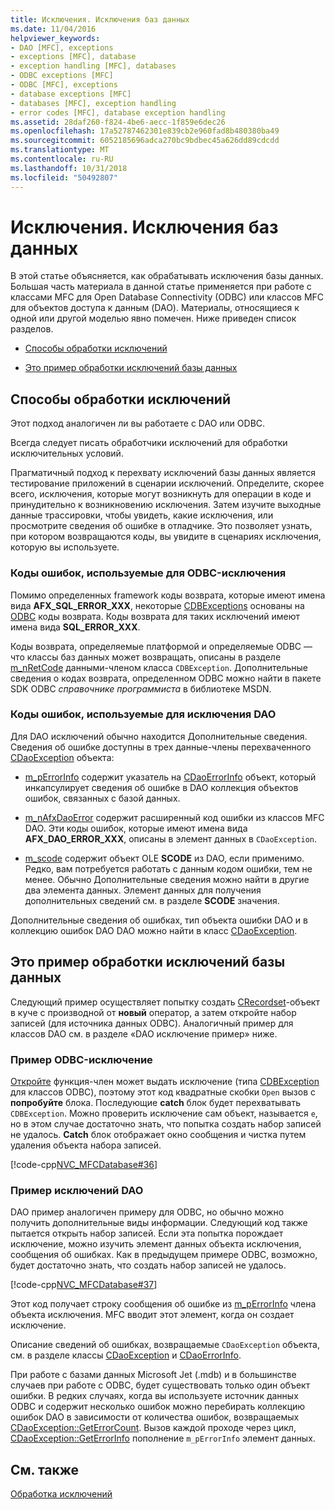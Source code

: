 ```yaml
---
title: Исключения. Исключения баз данных
ms.date: 11/04/2016
helpviewer_keywords:
- DAO [MFC], exceptions
- exceptions [MFC], database
- exception handling [MFC], databases
- ODBC exceptions [MFC]
- ODBC [MFC], exceptions
- database exceptions [MFC]
- databases [MFC], exception handling
- error codes [MFC], database exception handling
ms.assetid: 28daf260-f824-4be6-aecc-1f859e6dec26
ms.openlocfilehash: 17a52787462301e839cb2e960fad8b480380ba49
ms.sourcegitcommit: 6052185696adca270bc9bdbec45a626dd89cdcdd
ms.translationtype: MT
ms.contentlocale: ru-RU
ms.lasthandoff: 10/31/2018
ms.locfileid: "50492807"
---
```

# <a name="exceptions-database-exceptions"></a>Исключения. Исключения баз данных

В этой статье объясняется, как обрабатывать исключения базы данных. Большая часть материала в данной статье применяется при работе с классами MFC для Open Database Connectivity (ODBC) или классов MFC для объектов доступа к данным (DAO). Материалы, относящиеся к одной или другой моделью явно помечен. Ниже приведен список разделов.

- [Способы обработки исключений](#_core_approaches_to_exception_handling)

- [Это пример обработки исключений базы данных](#_core_a_database_exception.2d.handling_example)

##  <a name="_core_approaches_to_exception_handling"></a> Способы обработки исключений

Этот подход аналогичен ли вы работаете с DAO или ODBC.

Всегда следует писать обработчики исключений для обработки исключительных условий.

Прагматичный подход к перехвату исключений базы данных является тестирование приложений в сценарии исключений. Определите, скорее всего, исключения, которые могут возникнуть для операции в коде и принудительно к возникновению исключения. Затем изучите выходные данные трассировки, чтобы увидеть, какие исключения, или просмотрите сведения об ошибке в отладчике. Это позволяет узнать, при котором возвращаются коды, вы увидите в сценариях исключения, которую вы используете.

### <a name="error-codes-used-for-odbc-exceptions"></a>Коды ошибок, используемые для ODBC-исключения

Помимо определенных framework коды возврата, которые имеют имена вида **AFX_SQL_ERROR_XXX**, некоторые [CDBExceptions](../mfc/reference/cdbexception-class.md) основаны на [ODBC](../data/odbc/odbc-basics.md) коды возврата. Коды возврата для таких исключений имеют имена вида **SQL_ERROR_XXX**.

Коды возврата, определяемые платформой и определяемые ODBC — что классы баз данных может возвращать, описаны в разделе [m_nRetCode](../mfc/reference/cdbexception-class.md#m_nretcode) данными-членом класса `CDBException`. Дополнительные сведения о кодах возврата, определенном ODBC можно найти в пакете SDK ODBC *справочнике программиста* в библиотеке MSDN.

### <a name="error-codes-used-for-dao-exceptions"></a>Коды ошибок, используемые для исключения DAO

Для DAO исключений обычно находится Дополнительные сведения. Сведения об ошибке доступны в трех данные-члены перехваченного [CDaoException](../mfc/reference/cdaoexception-class.md) объекта:

- [m_pErrorInfo](../mfc/reference/cdaoexception-class.md#m_perrorinfo) содержит указатель на [CDaoErrorInfo](../mfc/reference/cdaoerrorinfo-structure.md) объект, который инкапсулирует сведения об ошибке в DAO коллекция объектов ошибок, связанных с базой данных.

- [m_nAfxDaoError](../mfc/reference/cdaoexception-class.md#m_nafxdaoerror) содержит расширенный код ошибки из классов MFC DAO. Эти коды ошибок, которые имеют имена вида **AFX_DAO_ERROR_XXX**, описаны в элемент данных в `CDaoException`.

- [m_scode](../mfc/reference/cdaoexception-class.md#m_scode) содержит объект OLE **SCODE** из DAO, если применимо. Редко, вам потребуется работать с данным кодом ошибки, тем не менее. Обычно Дополнительные сведения можно найти в другие два элемента данных. Элемент данных для получения дополнительных сведений см. в разделе **SCODE** значения.

Дополнительные сведения об ошибках, тип объекта ошибки DAO и в коллекцию ошибок DAO DAO можно найти в класс [CDaoException](../mfc/reference/cdaoexception-class.md).

##  <a name="_core_a_database_exception.2d.handling_example"></a> Это пример обработки исключений базы данных

Следующий пример осуществляет попытку создать [CRecordset](../mfc/reference/crecordset-class.md)-объект в куче с производной от **новый** оператор, а затем откройте набор записей (для источника данных ODBC). Аналогичный пример для классов DAO см. в разделе «DAO исключение пример» ниже.

### <a name="odbc-exception-example"></a>Пример ODBC-исключение

[Откройте](../mfc/reference/crecordset-class.md#open) функция-член может выдать исключение (типа [CDBException](../mfc/reference/cdbexception-class.md) для классов ODBC), поэтому этот код квадратные скобки `Open` вызов с **попробуйте** блока. Последующие **catch** блок будет перехватывать `CDBException`. Можно проверить исключение сам объект, называется `e`, но в этом случае достаточно знать, что попытка создать набор записей не удалось. **Catch** блок отображает окно сообщения и чистка путем удаления объекта набора записей.

[!code-cpp[NVC_MFCDatabase#36](../mfc/codesnippet/cpp/exceptions-database-exceptions_1.cpp)]

### <a name="dao-exception-example"></a>Пример исключений DAO

DAO пример аналогичен примеру для ODBC, но обычно можно получить дополнительные виды информации. Следующий код также пытается открыть набор записей. Если эта попытка порождает исключение, можно изучить элемент данных объекта исключения, сообщения об ошибках. Как в предыдущем примере ODBC, возможно, будет достаточно знать, что создать набор записей не удалось.

[!code-cpp[NVC_MFCDatabase#37](../mfc/codesnippet/cpp/exceptions-database-exceptions_2.cpp)]

Этот код получает строку сообщения об ошибке из [m_pErrorInfo](../mfc/reference/cdaoexception-class.md#m_perrorinfo) члена объекта исключения. MFC вводит этот элемент, когда он создает исключение.

Описание сведений об ошибках, возвращаемые `CDaoException` объекта, см. в разделе классы [CDaoException](../mfc/reference/cdaoexception-class.md) и [CDaoErrorInfo](../mfc/reference/cdaoerrorinfo-structure.md).

При работе с базами данных Microsoft Jet (.mdb) и в большинстве случаев при работе с ODBC, будет существовать только один объект ошибки. В редких случаях, когда вы используете источник данных ODBC и содержит несколько ошибок можно перебирать коллекцию ошибок DAO в зависимости от количества ошибок, возвращаемых [CDaoException::GetErrorCount](../mfc/reference/cdaoexception-class.md#geterrorcount). Вызов каждой проходе через цикл, [CDaoException::GetErrorInfo](../mfc/reference/cdaoexception-class.md#geterrorinfo) пополнение `m_pErrorInfo` элемент данных.

## <a name="see-also"></a>См. также

[Обработка исключений](../mfc/exception-handling-in-mfc.md)

